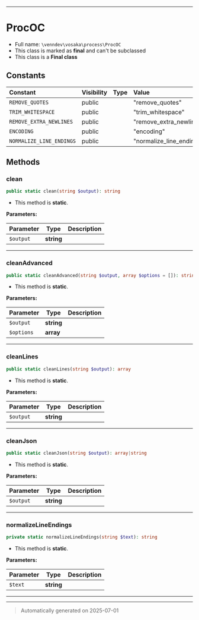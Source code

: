 ***

# ProcOC





* Full name: `\venndev\vosaka\process\ProcOC`
* This class is marked as **final** and can't be subclassed
* This class is a **Final class**


## Constants

| Constant | Visibility | Type | Value |
|:---------|:-----------|:-----|:------|
|`REMOVE_QUOTES`|public| |&quot;remove_quotes&quot;|
|`TRIM_WHITESPACE`|public| |&quot;trim_whitespace&quot;|
|`REMOVE_EXTRA_NEWLINES`|public| |&quot;remove_extra_newlines&quot;|
|`ENCODING`|public| |&quot;encoding&quot;|
|`NORMALIZE_LINE_ENDINGS`|public| |&quot;normalize_line_endings&quot;|


## Methods


### clean



```php
public static clean(string $output): string
```



* This method is **static**.




**Parameters:**

| Parameter | Type | Description |
|-----------|------|-------------|
| `$output` | **string** |  |





***

### cleanAdvanced



```php
public static cleanAdvanced(string $output, array $options = []): string
```



* This method is **static**.




**Parameters:**

| Parameter | Type | Description |
|-----------|------|-------------|
| `$output` | **string** |  |
| `$options` | **array** |  |





***

### cleanLines



```php
public static cleanLines(string $output): array
```



* This method is **static**.




**Parameters:**

| Parameter | Type | Description |
|-----------|------|-------------|
| `$output` | **string** |  |





***

### cleanJson



```php
public static cleanJson(string $output): array|string
```



* This method is **static**.




**Parameters:**

| Parameter | Type | Description |
|-----------|------|-------------|
| `$output` | **string** |  |





***

### normalizeLineEndings



```php
private static normalizeLineEndings(string $text): string
```



* This method is **static**.




**Parameters:**

| Parameter | Type | Description |
|-----------|------|-------------|
| `$text` | **string** |  |





***


***
> Automatically generated on 2025-07-01
